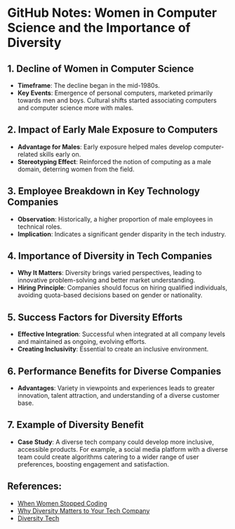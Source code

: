 # GitHub Notes: Women in Computer Science and the Importance of Diversity

## 1. Decline of Women in Computer Science
- **Timeframe**: The decline began in the mid-1980s.
- **Key Events**: Emergence of personal computers, marketed primarily towards men and boys. Cultural shifts started associating computers and computer science more with males.

## 2. Impact of Early Male Exposure to Computers
- **Advantage for Males**: Early exposure helped males develop computer-related skills early on.
- **Stereotyping Effect**: Reinforced the notion of computing as a male domain, deterring women from the field.

## 3. Employee Breakdown in Key Technology Companies
- **Observation**: Historically, a higher proportion of male employees in technical roles.
- **Implication**: Indicates a significant gender disparity in the tech industry.

## 4. Importance of Diversity in Tech Companies
- **Why It Matters**: Diversity brings varied perspectives, leading to innovative problem-solving and better market understanding.
- **Hiring Principle**: Companies should focus on hiring qualified individuals, avoiding quota-based decisions based on gender or nationality.

## 5. Success Factors for Diversity Efforts
- **Effective Integration**: Successful when integrated at all company levels and maintained as ongoing, evolving efforts.
- **Creating Inclusivity**: Essential to create an inclusive environment.

## 6. Performance Benefits for Diverse Companies
- **Advantages**: Variety in viewpoints and experiences leads to greater innovation, talent attraction, and understanding of a diverse customer base.

## 7. Example of Diversity Benefit
- **Case Study**: A diverse tech company could develop more inclusive, accessible products. For example, a social media platform with a diverse team could create algorithms catering to a wider range of user preferences, boosting engagement and satisfaction.

## References:
- [When Women Stopped Coding](https://www.npr.org/sections/money/2014/10/21/357629765/when-women-stopped-coding)
- [Why Diversity Matters to Your Tech Company](https://www.usatoday.com/story/tech/columnist/2015/07/21/why-diversity-matters-your-tech-company/30419871/)
- [Diversity Tech](https://www.npr.org/sections/money/2014/10/21/357629765/when-women-stopped-coding)